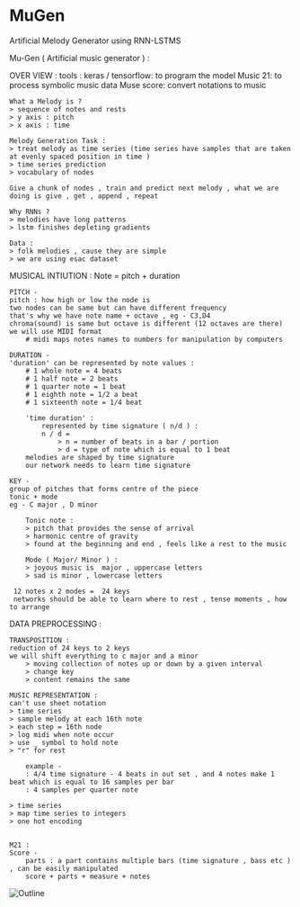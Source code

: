 # MuGen
Artificial Melody Generator using RNN-LSTMS


Mu-Gen ( Artificial music generator ) :

OVER VIEW :
    tools :
    keras / tensorflow: to program the model 
    Music 21: to process symbolic music data
    Muse score: convert notations to music

    What a Melody is ?
    > sequence of notes and rests
    > y axis : pitch
    > x axis : time

    Melody Generation Task :
    > treat melody as time series (time series have samples that are taken at evenly spaced position in time )
    > time series prediction
    > vocabulary of nodes

    Give a chunk of nodes , train and predict next melody , what we are doing is give , get , append , repeat

    Why RNNs ?
    > melodies have long patterns
    > lstm finishes depleting gradients

    Data :
    > folk melodies , cause they are simple
    > we are using esac dataset

MUSICAL INTIUTION :
    Note = pitch + duration

    PITCH -
    pitch : how high or low the node is
    two nodes can be same but can have different frequency
    that's why we have note name + octave , eg - C3,D4
    chroma(sound) is same but octave is different (12 octaves are there)
    we will use MIDI format
        # midi maps notes names to numbers for manipulation by computers

    DURATION -
    'duration' can be represented by note values :
        # 1 whole note = 4 beats
        # 1 half note = 2 beats
        # 1 quarter note = 1 beat
        # 1 eighth note = 1/2 a beat
        # 1 sixteenth note = 1/4 beat

        'time duration' :
            represented by time signature ( n/d ) :
            n / d =
                > n = number of beats in a bar / portion
                > d = type of note which is equal to 1 beat
        melodies are shaped by time signature
        our network needs to learn time signature

    KEY -
    group of pitches that forms centre of the piece
    tonic + mode
    eg - C major , D minor

        Tonic note :
        > pitch that provides the sense of arrival
        > harmonic centre of gravity
        > found at the beginning and end , feels like a rest to the music

        Mode ( Major/ Minor ) :
        > joyous music is  major , uppercase letters
        > sad is minor , lowercase letters

     12 notes x 2 modes =  24 keys
     networks should be able to learn where to rest , tense moments , how to arrange

DATA PREPROCESSING :

    TRANSPOSITION :
    reduction of 24 keys to 2 keys
    we will shift everything to c major and a minor
        > moving collection of notes up or down by a given interval
        > change key
        > content remains the same

    MUSIC REPRESENTATION :
    can't use sheet notation
    > time series
    > sample melody at each 16th note
    > each step = 16th node
    > log midi when note occur
    > use _ symbol to hold note
    > "r" for rest

        example -
        : 4/4 time signature - 4 beats in out set , and 4 notes make 1 beat which is equal to 16 samples per bar
        : 4 samples per quarter note

    > time series
    > map time series to integers
    > one hot encoding


    M21 :
    Score -
        parts : a part contains multiple bars (time signature , bass etc ) , can be easily manipulated
        score + parts + measure + notes
       
![Outline](https://raw.github.com/SanskarX10/MuGen/blob/main/image.png)
